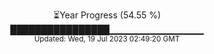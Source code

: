 <p align="center">
⏳Year Progress (54.55 %) <br>
████████████████▁▁▁▁▁▁▁▁▁▁▁▁▁▁ <br>
<sub>Updated: Wed, 19 Jul 2023 02:49:20 GMT</sub>
</p>

